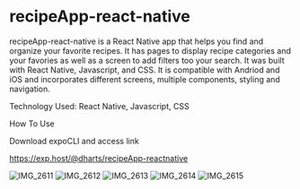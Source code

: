 # recipeApp-react-native

recipeApp-react-native is a React Native app that helps you find and organize your favorite recipes.  It has pages to display recipe categories and your favories as well as a screen to add filters too your search.  It was built with React Native, Javascript, and CSS.  It is compatible with Andriod and iOS and incorporates different screens, multiple components, styling and navigation.

Technology Used:  React Native, Javascript, CSS

How To Use

Download expoCLI and access link

https://exp.host/@dharts/recipeApp-reactnative

![IMG_2611](https://user-images.githubusercontent.com/50594925/89113060-ac1f5d00-d420-11ea-9a69-34312f8556ed.PNG)
![IMG_2612](https://user-images.githubusercontent.com/50594925/89113061-b0e41100-d420-11ea-8c6e-d0fc78361142.PNG)
![IMG_2613](https://user-images.githubusercontent.com/50594925/89113063-b4779800-d420-11ea-8efa-b423f28b941d.PNG)
![IMG_2614](https://user-images.githubusercontent.com/50594925/89113066-b5a8c500-d420-11ea-94de-f8a305e9af7e.PNG)
![IMG_2615](https://user-images.githubusercontent.com/50594925/89113068-b7728880-d420-11ea-8224-ff197d501877.PNG)



